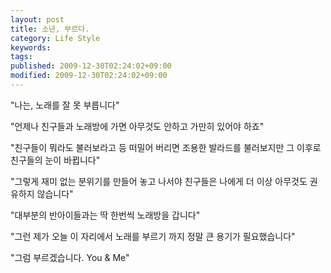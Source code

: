 ```yaml
---
layout: post
title: 소년, 부르다.
category: Life Style
keywords: 
tags: 
published: 2009-12-30T02:24:02+09:00
modified: 2009-12-30T02:24:02+09:00
---
```

  
  
"나는, 노래를 잘 못 부릅니다"  
  
"언제나 친구들과 노래방에 가면 아무것도 안하고 가만히 있어야 하죠"  
  
"친구들이 뭐라도 불러보라고 등 떠밀어 버리면 조용한 발라드를 불러보지만 그 이후로 친구들의 눈이 바뀝니다"  
  
"그렇게 재미 없는 분위기를 만들어 놓고 나서야 친구들은 나에게 더 이상 아무것도 권유하지 않습니다"  
  
"대부분의 반아이들과는 딱 한번씩 노래방을 갑니다"  
  
  
"그런 제가 오늘 이 자리에서 노래를 부르기 까지 정말 큰 용기가 필요했습니다"  
  
"그럼 부르겠습니다. You & Me"  
  
  
